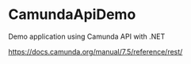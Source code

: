 # CamundaApiDemo

Demo application using Camunda API with .NET 

<https://docs.camunda.org/manual/7.5/reference/rest/>

